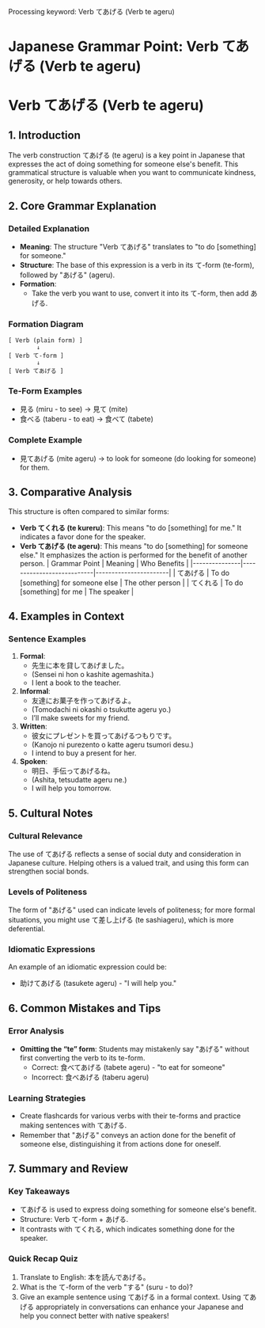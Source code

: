 Processing keyword: Verb てあげる (Verb te ageru)
# Japanese Grammar Point: Verb てあげる (Verb te ageru)
# Verb てあげる (Verb te ageru)
## 1. Introduction
The verb construction てあげる (te ageru) is a key point in Japanese that expresses the act of doing something for someone else's benefit. This grammatical structure is valuable when you want to communicate kindness, generosity, or help towards others.
## 2. Core Grammar Explanation
### Detailed Explanation
- **Meaning**: The structure "Verb てあげる" translates to "to do [something] for someone." 
- **Structure**: The base of this expression is a verb in its て-form (te-form), followed by "あげる" (ageru).
- **Formation**:
  - Take the verb you want to use, convert it into its て-form, then add あげる.
  
### Formation Diagram
```plaintext
[ Verb (plain form) ]
        ↓
[ Verb て-form ]
        ↓
[ Verb てあげる ]
```
### Te-Form Examples
- 見る (miru - to see) → 見て (mite)
- 食べる (taberu - to eat) → 食べて (tabete)
### Complete Example
- 見てあげる (mite ageru) → to look for someone (do looking for someone) for them.
## 3. Comparative Analysis
This structure is often compared to similar forms:
- **Verb てくれる (te kureru)**: This means "to do [something] for me." It indicates a favor done for the speaker.
- **Verb てあげる (te ageru)**: This means "to do [something] for someone else." It emphasizes the action is performed for the benefit of another person.
| Grammar Point | Meaning                   | Who Benefits         |
|---------------|---------------------------|-----------------------|
| てあげる      | To do [something] for someone else | The other person    |
| てくれる      | To do [something] for me | The speaker           |
## 4. Examples in Context
### Sentence Examples
1. **Formal**: 
   - 先生に本を貸してあげました。
   - (Sensei ni hon o kashite agemashita.)
   - I lent a book to the teacher.
2. **Informal**:
   - 友達にお菓子を作ってあげるよ。
   - (Tomodachi ni okashi o tsukutte ageru yo.)
   - I’ll make sweets for my friend.
3. **Written**:
   - 彼女にプレゼントを買ってあげるつもりです。
   - (Kanojo ni purezento o katte ageru tsumori desu.)
   - I intend to buy a present for her.
4. **Spoken**:
   - 明日、手伝ってあげるね。
   - (Ashita, tetsudatte ageru ne.)
   - I will help you tomorrow.
## 5. Cultural Notes
### Cultural Relevance
The use of てあげる reflects a sense of social duty and consideration in Japanese culture. Helping others is a valued trait, and using this form can strengthen social bonds.
### Levels of Politeness
The form of "あげる" used can indicate levels of politeness; for more formal situations, you might use て差し上げる (te sashiageru), which is more deferential.
### Idiomatic Expressions
An example of an idiomatic expression could be:
- 助けてあげる (tasukete ageru) - "I will help you."
## 6. Common Mistakes and Tips
### Error Analysis
- **Omitting the “te” form**: Students may mistakenly say "あげる" without first converting the verb to its te-form. 
  - Correct: 食べてあげる (tabete ageru) - "to eat for someone"
  - Incorrect: 食べあげる (taberu ageru)
### Learning Strategies
- Create flashcards for various verbs with their te-forms and practice making sentences with てあげる.
- Remember that "あげる" conveys an action done for the benefit of someone else, distinguishing it from actions done for oneself.
## 7. Summary and Review
### Key Takeaways
- てあげる is used to express doing something for someone else's benefit.
- Structure: Verb て-form + あげる.
- It contrasts with てくれる, which indicates something done for the speaker.
### Quick Recap Quiz
1. Translate to English: 本を読んであげる。
2. What is the て-form of the verb "する" (suru - to do)?
3. Give an example sentence using てあげる in a formal context. 
Using てあげる appropriately in conversations can enhance your Japanese and help you connect better with native speakers!

